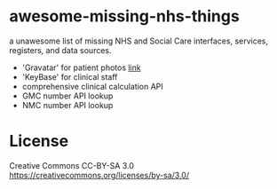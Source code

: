 # awesome-missing-nhs-things
a unawesome list of missing NHS and Social Care interfaces, services, registers, and data sources.

* 'Gravatar' for patient photos [link](https://github.com/pacharanero/awesome-missing-nhs-things/issues/1)
* 'KeyBase' for clinical staff
* comprehensive clinical calculation API
* GMC number API lookup
* NMC number API lookup

# License
Creative Commons CC-BY-SA 3.0
https://creativecommons.org/licenses/by-sa/3.0/
